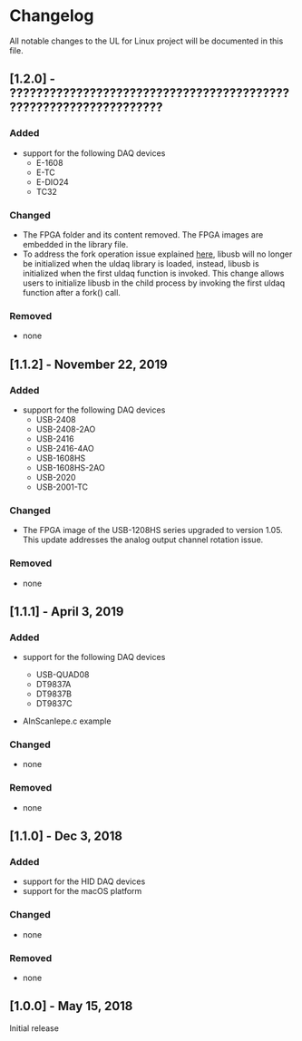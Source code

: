# Changelog
All notable changes to the UL for Linux project will be documented in this file.

## [1.2.0] - ?????????????????????????????????????????????????????????????????
### Added
* support for the following DAQ devices
  * E-1608
  * E-TC
  * E-DIO24
  * TC32
  
### Changed
- The FPGA folder and its content removed. The FPGA images are embedded in the library file.
- To address the fork operation issue explained [here](http://libusb.sourceforge.net/api-1.0/libusb_caveats.html), libusb will no longer be initialized when the uldaq library is loaded, instead, libusb is initialized when the first uldaq function is invoked. This change allows users to initialize libusb in the child process by invoking the first uldaq function after a fork() call. 

### Removed
- none

## [1.1.2] - November 22, 2019
### Added
* support for the following DAQ devices
  * USB-2408
  * USB-2408-2AO
  * USB-2416
  * USB-2416-4AO
  * USB-1608HS
  * USB-1608HS-2AO
  * USB-2020
  * USB-2001-TC

### Changed
- The FPGA image of the USB-1208HS series upgraded to version 1.05. This update addresses the analog output channel rotation issue.

### Removed
- none

## [1.1.1] - April 3, 2019
### Added
* support for the following DAQ devices
  * USB-QUAD08
  * DT9837A
  * DT9837B
  * DT9837C

* AInScanIepe.c example
  
### Changed
- none

### Removed
- none

## [1.1.0] - Dec 3, 2018
### Added
* support for the HID DAQ devices
* support for the macOS platform

### Changed
- none

### Removed
- none

## [1.0.0] - May 15, 2018
Initial release
